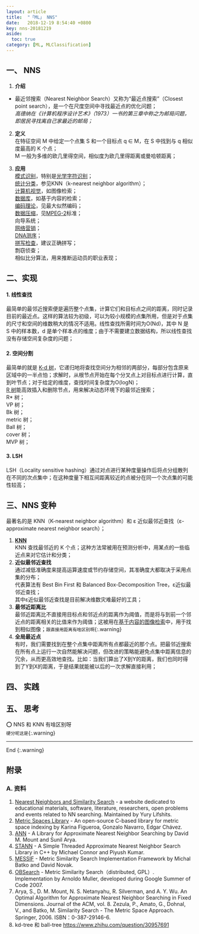 ```yaml
---
layout: article
title:  "「ML」 NNS"
date:   2018-12-19 8:54:40 +0800
key: nns-20181219
aside:
  toc: true
category: [ML, MLClassification]
---
```


## 一、 NNS
1. **介绍**    
- 最近邻搜索（Nearest Neighbor Search）又称为“最近点搜索”（Closest point search），是一个在尺度空间中寻找最近点的优化问题；  
*高德纳在《计算机程序设计艺术》（1973）一书的第三章中称之为邮局问题，即居民寻找离自己家最近的邮局；*   

2. **定义**  
在特征空间 M 中给定一个点集 S 和一个目标点 q ∈ M，在 S 中找到与 q 相似度最高的 K 个点；  
M 一般为多维的欧几里得空间，相似度为欧几里得距离或曼哈顿距离；  

3. **应用**  
[模式识别](https://zh.wikipedia.org/wiki/%E6%A8%A1%E5%BC%8F%E8%AF%86%E5%88%AB)，特别是[光学字符识别](https://zh.wikipedia.org/wiki/%E5%85%89%E5%AD%A6%E5%AD%97%E7%AC%A6%E8%AF%86%E5%88%AB)；  
[统计分类](https://zh.wikipedia.org/wiki/%E7%BB%9F%E8%AE%A1%E5%88%86%E7%B1%BB)，参见KNN（k-nearest neighbor algorithm）；  
[计算机视觉](https://zh.wikipedia.org/wiki/%E8%AE%A1%E7%AE%97%E6%9C%BA%E8%A7%86%E8%A7%89)，如图像检索；  
[数据库](https://zh.wikipedia.org/wiki/%E6%95%B0%E6%8D%AE%E5%BA%93)，如基于内容的检索；  
[编码理论](https://zh.wikipedia.org/wiki/%E6%95%B0%E6%8D%AE%E5%BA%93)，见最大似然编码；  
[数据压缩](https://zh.wikipedia.org/wiki/%E6%95%B0%E6%8D%AE%E5%8E%8B%E7%BC%A9)，见[MPEG-2](https://zh.wikipedia.org/wiki/MPEG-2)标准；  
向导系统；  
[网络营销](https://zh.wikipedia.org/wiki/%E7%BD%91%E7%BB%9C%E8%90%A5%E9%94%80)；  
[DNA测序](https://zh.wikipedia.org/wiki/DNA%E6%B5%8B%E5%BA%8F)；  
[拼写检查](https://zh.wikipedia.org/wiki/%E6%8B%BC%E5%86%99%E6%A3%80%E6%9F%A5)，建议正确拼写；  
剽窃侦查；  
相似比分算法，用来推断运动员的职业表现；  

## 二、实现
#### 1. 线性查找
最简单的最邻近搜索便是遍历整个点集，计算它们和目标点之间的距离，同时记录目前的最近点。这样的算法较为初级，可以为较小规模的点集所用，但是对于点集的尺寸和空间的维数稍大的情况不适用。线性查找所需时间为O(Nd)，其中 N 是 S 中的样本数，d 是单个样本点的维度；由于不需要建立数据结构，所以线性查找没有存储空间复杂度的问题；    

#### 2. 空间分割
最简单的就是 [K-d 树](/数据结构/树/2018/12/18/KD-Tree.html)，它递归地将查找空间分为相邻的两部分，每部分包含原来区域中的一半点怕；求解时，从根节点开始在每个分叉点上对目标点进行计算，直到叶节点；对于给定的维度，查找时间复杂度为O(logN)；  
[R 树](https://zh.wikipedia.org/wiki/R%E6%A0%91)能高效插入和删除节点，用来解决动态环境下的最邻近搜索；  
R* 树；   
VP 树；  
Bk 树；   
metric 树；   
Ball 树；   
cover 树；   
MVP 树；   

#### 3. LSH
LSH（Locality sensitive hashing）通过对点进行某种度量操作后将点分组散列在不同的次点集中；在这种度量下相互间距离较近的点被分在同一个次点集的可能性较高；  

## 三、NNS 变种
最著名的是 KNN（K-nearest neighbor algorithm）和 ε 近似最邻近查找（ε-approximate nearest neighbor search）；  
1. **[KNN](/机器学习/分类-ml/2018/12/18/KNN.html)**  
KNN 查找最邻近的 K 个点；这种方法常被用在预测分析中，用某点的一些临近点来对它估计和分类；  
2. **近似最邻近查找**  
通过减低准确度来提高运算速度或节约存储空间，其准确度大都取决于采用点集的分布；  
代表算法有 Best Bin First 和 Balanced Box-Decomposition Tree，ε近似最邻近查找；  
其中ε近似最邻近查找是目前解决维数灾难最好的工具；  
3. **最邻近距离比**  
最邻近距离比不直接用目标点和邻近点的距离作为阈值，而是将与到前一个邻近点的距离相关的比值来作为阈值；这被用在[基于内容的图像检索](https://zh.wikipedia.org/wiki/%E5%9F%BA%E4%BA%8E%E5%86%85%E5%AE%B9%E7%9A%84%E5%9B%BE%E5%83%8F%E6%A3%80%E7%B4%A2)中，用于找到相似图像；`跟直接用距离有啥区别啊`{:.warning}    
4. **全局最近点**  
有时，我们需要找到在整个点集中距离所有点都最近的那个点。把最邻近搜索在所有点上运行一次自然能解决问题，但改进的策略能避免点集中距离信息的冗余，从而更高效地查找。比如：当我们算出了X到Y的距离，我们也同时得到了Y到X的距离，于是结果就能被以后的一次求解直接利用；  

## 四、 实践

## 五、 思考
:o: NNS 和 KNN 有啥区别呀  
`硬分呢这是`{:.warning}  


-------------------  
 End
{:.warning}  

## 附录
### A. 资料
1. [Nearest Neighbors and Similarity Search](http://simsearch.yury.name/) - a website dedicated to educational materials, software, literature, researchers, open problems and events related to NN searching. Maintained by Yury Lifshits.  
2. [Metric Spaces Library](http://sisap.org/?f=library) - An open-source C-based library for metric space indexing by Karina Figueroa, Gonzalo Navarro, Edgar Chávez.  
3. [ANN](http://www.cs.umd.edu/~mount/ANN/) - A Library for Approximate Nearest Neighbor Searching by David M. Mount and Sunil Arya.  
4. [STANN](https://web.archive.org/web/20081123035142/http://www.compgeom.com/~stann) - A Simple Threaded Approximate Nearest Neighbor Search Library in C++ by Michael Connor and Piyush Kumar.  
5. [MESSIF](http://lsd.fi.muni.cz/trac/messif) - Metric Similarity Search Implementation Framework by Michal Batko and David Novak.  
6. [OBSearch](http://www.obsearch.net/) - Metric Similarity Search（distributed, GPL）. Implementation by Arnoldo Muller, developed during Google Summer of Code 2007.  
7. Arya, S., D. M. Mount, N. S. Netanyahu, R. Silverman, and A. Y. Wu. An Optimal Algorithm for Approximate Nearest Neighbor Searching in Fixed Dimensions. Journal of the ACM, vol. 8. Zezula, P., Amato, G., Dohnal, V., and Batko, M. Similarity Search - The Metric Space Approach. Springer, 2006. ISBN：0-387-29146-6.  
9. kd-tree 和 ball-tree <https://www.zhihu.com/question/30957691>
